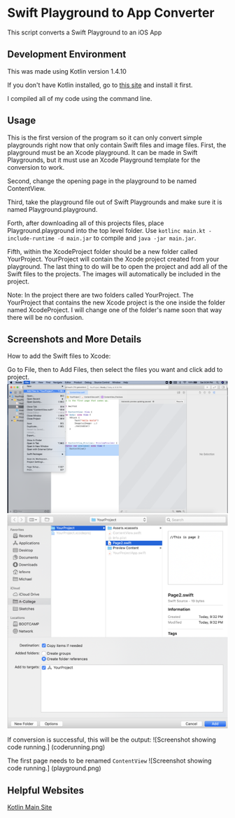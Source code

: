 # Swift Playground to App Converter

This script converts a Swift Playground to an iOS App

## Development Environment
This was made using Kotlin version 1.4.10

If you don't have Kotlin installed, go to [this site](https://kotlinlang.org) and install it first.

I compiled all of my code using the command line.

## Usage

This is the first version of the program so it can only convert simple playgrounds right now that only contain Swift files and image files. First, the playground must be an Xcode playground. It can be made in Swift Playgrounds, but it must use an Xcode Playground template for the conversion to work.

Second, change the opening page in the playground to be named ContentView.

Third, take the playground file out of Swift Playgrounds and make sure it is named Playground.playground.

Forth, after downloading all of this projects files, place Playground.playground into the top level folder. Use `kotlinc main.kt -include-runtime -d main.jar` to compile and `java -jar main.jar`.

Fifth, within the XcodeProject folder should be a new folder called YourProject. YourProject will contain the Xcode project created from your playground. The last thing to do will be to open the project and add all of the Swift files to the projects. The images will automatically be included in the project.


Note: In the project there are two folders called YourProject. The YourProject that contains the new Xcode project is the one inside the folder named XcodeProject. I will change one of the folder's name soon that way there will be no confusion.

## Screenshots and More Details

How to add the Swift files to Xcode:

Go to File, then to Add Files, then select the files you want and click add to project.
![Screenshot showing how to add files to Xcode.](xcode1.png)
![Screenshot showing how to add files to Xcode.](xcode2.png)

If conversion is successful, this will be the output:
![Screenshot showing code running.] (coderunning.png)

The first page needs to be renamed `ContentView`
![Screenshot showing code running.] (playground.png)

## Helpful Websites
[Kotlin Main Site](https://kotlinlang.org)
